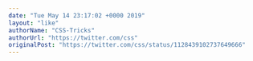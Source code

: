 ```yaml
---
date: "Tue May 14 23:17:02 +0000 2019"
layout: "like"
authorName: "CSS-Tricks"
authorUrl: "https://twitter.com/css"
originalPost: "https://twitter.com/css/status/1128439102737649666"
---
```

